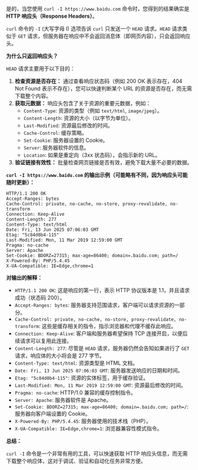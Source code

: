 是的，当您使用 `curl -I https://www.baidu.com` 命令时，您得到的结果确实是 **HTTP 响应头（Response Headers）**。

`curl` 命令的 `-I` (大写字母 I) 选项告诉 `curl` 只发送一个 `HEAD` 请求。`HEAD` 请求类似于 `GET` 请求，但服务器在响应中不会返回消息体（即网页内容），只会返回响应头。

**为什么只返回响应头？**

`HEAD` 请求主要用于以下目的：

1.  **检查资源是否存在：** 通过查看响应状态码（例如 200 OK 表示存在，404 Not Found 表示不存在），您可以快速判断某个 URL 的资源是否存在，而无需下载整个内容。
2.  **获取元数据：** 响应头包含了关于资源的重要元数据，例如：
    * `Content-Type`: 资源的类型（例如 `text/html`, `image/jpeg`）。
    * `Content-Length`: 资源的大小（以字节为单位）。
    * `Last-Modified`: 资源最后修改的时间。
    * `Cache-Control`: 缓存策略。
    * `Set-Cookie`: 服务器设置的 Cookie。
    * `Server`: 服务器软件的信息。
    * `Location`: 如果是重定向（3xx 状态码），会指示新的 URL。
3.  **验证链接有效性：** 批量检查网页链接是否有效，避免下载大量不必要的数据。

**`curl -I https://www.baidu.com` 的输出示例（可能略有不同，因为响应头可能随时更新）：**

```
HTTP/1.1 200 OK
Accept-Ranges: bytes
Cache-Control: private, no-cache, no-store, proxy-revalidate, no-transform
Connection: Keep-Alive
Content-Length: 277
Content-Type: text/html
Date: Fri, 13 Jun 2025 07:06:03 GMT
Etag: "5c84d0b4-115"
Last-Modified: Mon, 11 Mar 2019 12:59:00 GMT
Pragma: no-cache
Server: Apache
Set-Cookie: BDORZ=27315; max-age=86400; domain=.baidu.com; path=/
X-Powered-By: PHP/5.4.45
X-UA-Compatible: IE=Edge,chrome=1
```

**对输出的解释：**

* `HTTP/1.1 200 OK`: 这是响应的第一行，表示 HTTP 协议版本是 1.1，并且请求成功（状态码 200）。
* `Accept-Ranges: bytes`: 服务器支持范围请求，客户端可以请求资源的一部分。
* `Cache-Control: private, no-cache, no-store, proxy-revalidate, no-transform`: 这些是缓存相关的指令，指示浏览器和代理不缓存此响应。
* `Connection: Keep-Alive`: 客户端和服务器希望保持 TCP 连接开启，以便后续请求可以复用此连接。
* `Content-Length: 277`: 尽管是 `HEAD` 请求，服务器仍然会告知如果进行了 `GET` 请求，响应体的大小将会是 277 字节。
* `Content-Type: text/html`: 资源类型是 HTML 文档。
* `Date: Fri, 13 Jun 2025 07:06:03 GMT`: 服务器发送响应的日期和时间。
* `Etag: "5c84d0b4-115"`: 资源的实体标签，用于缓存验证。
* `Last-Modified: Mon, 11 Mar 2019 12:59:00 GMT`: 资源最后修改的时间。
* `Pragma: no-cache`: HTTP/1.0 兼容的缓存控制指令。
* `Server: Apache`: 服务器软件是 Apache。
* `Set-Cookie: BDORZ=27315; max-age=86400; domain=.baidu.com; path=/`: 服务器向客户端设置的 Cookie。
* `X-Powered-By: PHP/5.4.45`: 服务器使用的技术栈（PHP）。
* `X-UA-Compatible: IE=Edge,chrome=1`: 浏览器兼容性模式指令。

**总结：**

`curl -I` 命令是一个非常有用的工具，可以快速获取 HTTP 响应头信息，而无需下载整个响应体，这对于调试、验证和自动化任务非常方便。